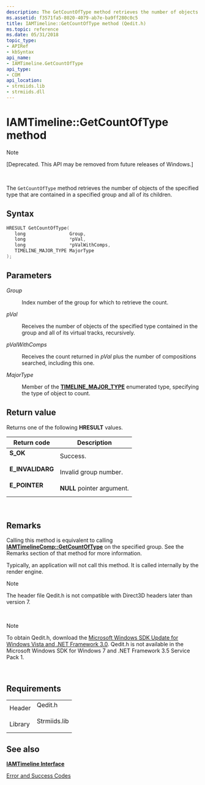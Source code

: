 ```yaml
---
description: The GetCountOfType method retrieves the number of objects of the specified type that are contained in a specified group and all of its children.
ms.assetid: f3571fa5-8020-4079-ab7e-ba9ff280c0c5
title: IAMTimeline::GetCountOfType method (Qedit.h)
ms.topic: reference
ms.date: 05/31/2018
topic_type: 
- APIRef
- kbSyntax
api_name: 
- IAMTimeline.GetCountOfType
api_type: 
- COM
api_location: 
- strmiids.lib
- strmiids.dll
---
```


# IAMTimeline::GetCountOfType method

> [!Note]  
> \[Deprecated. This API may be removed from future releases of Windows.\]

 

The `GetCountOfType` method retrieves the number of objects of the specified type that are contained in a specified group and all of its children.

## Syntax


```C++
HRESULT GetCountOfType(
   long                Group,
   long                *pVal,
   long                *pValWithComps,
   TIMELINE_MAJOR_TYPE MajorType
);
```



## Parameters

<dl> <dt>

*Group* 
</dt> <dd>

Index number of the group for which to retrieve the count.

</dd> <dt>

*pVal* 
</dt> <dd>

Receives the number of objects of the specified type contained in the group and all of its virtual tracks, recursively.

</dd> <dt>

*pValWithComps* 
</dt> <dd>

Receives the count returned in *pVal* plus the number of compositions searched, including this one.

</dd> <dt>

*MajorType* 
</dt> <dd>

Member of the [**TIMELINE\_MAJOR\_TYPE**](timeline-major-type.md) enumerated type, specifying the type of object to count.

</dd> </dl>

## Return value

Returns one of the following **HRESULT** values.



| Return code                                                                                  | Description                           |
|----------------------------------------------------------------------------------------------|---------------------------------------|
| <dl> <dt>**S\_OK**</dt> </dl>         | Success.<br/>                   |
| <dl> <dt>**E\_INVALIDARG**</dt> </dl> | Invalid group number.<br/>      |
| <dl> <dt>**E\_POINTER**</dt> </dl>    | **NULL** pointer argument.<br/> |



 

## Remarks

Calling this method is equivalent to calling [**IAMTimelineComp::GetCountOfType**](iamtimelinecomp-getcountoftype.md) on the specified group. See the Remarks section of that method for more information.

Typically, an application will not call this method. It is called internally by the render engine.

> [!Note]  
> The header file Qedit.h is not compatible with Direct3D headers later than version 7.

 

> [!Note]  
> To obtain Qedit.h, download the [Microsoft Windows SDK Update for Windows Vista and .NET Framework 3.0](https://msdn.microsoft.com/windowsvista/bb980924.aspx). Qedit.h is not available in the Microsoft Windows SDK for Windows 7 and .NET Framework 3.5 Service Pack 1.

 

## Requirements



|                    |                                                                                         |
|--------------------|-----------------------------------------------------------------------------------------|
| Header<br/>  | <dl> <dt>Qedit.h</dt> </dl>      |
| Library<br/> | <dl> <dt>Strmiids.lib</dt> </dl> |



## See also

<dl> <dt>

[**IAMTimeline Interface**](iamtimeline.md)
</dt> <dt>

[Error and Success Codes](error-and-success-codes.md)
</dt> </dl>

 

 




